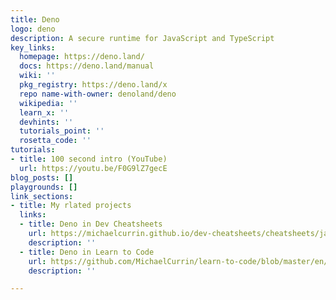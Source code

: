 ```yaml
---
title: Deno
logo: deno
description: A secure runtime for JavaScript and TypeScript
key_links:
  homepage: https://deno.land/
  docs: https://deno.land/manual
  wiki: ''
  pkg_registry: https://deno.land/x
  repo name-with-owner: denoland/deno
  wikipedia: ''
  learn_x: ''
  devhints: ''
  tutorials_point: ''
  rosetta_code: ''
tutorials:
- title: 100 second intro (YouTube)
  url: https://youtu.be/F0G9lZ7gecE
blog_posts: []
playgrounds: []
link_sections:
- title: My rlated projects
  links:
  - title: Deno in Dev Cheatsheets
    url: https://michaelcurrin.github.io/dev-cheatsheets/cheatsheets/javascript/deno/
    description: ''
  - title: Deno in Learn to Code
    url: https://github.com/MichaelCurrin/learn-to-code/blob/master/en/topics/scripting_languages/JavaScript/deno.md
    description: ''

---
```

